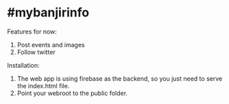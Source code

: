 #mybanjirinfo
=============

Features for now:
1. Post events and images
1. Follow twitter

Installation:
1. The web app is using firebase as the backend, so you just need to serve the index.html file.
1. Point your webroot to the public folder.
